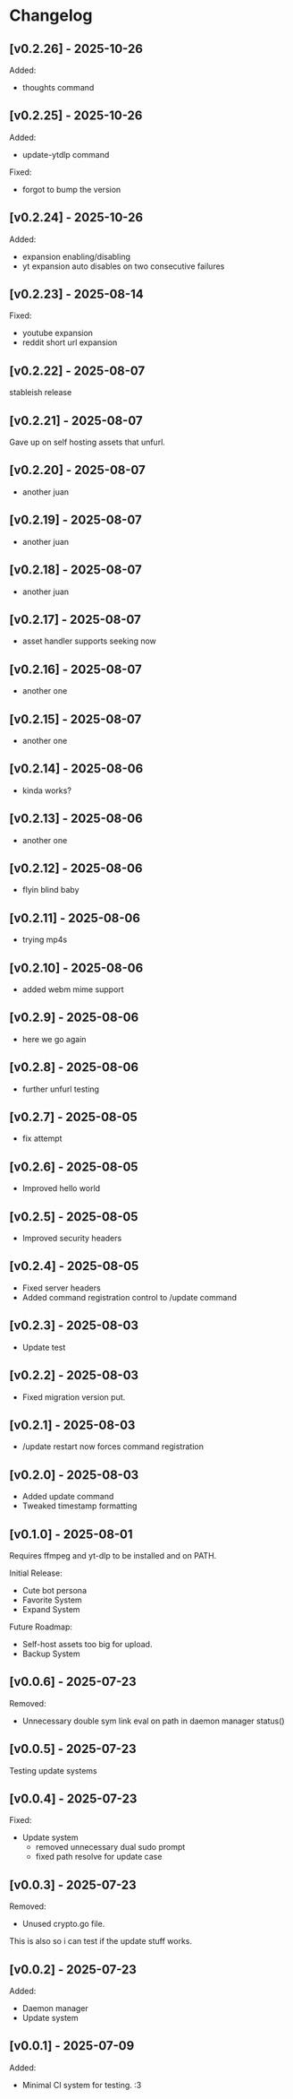 # Changelog

## [v0.2.26] - 2025-10-26

Added:
- thoughts command

## [v0.2.25] - 2025-10-26

Added:
- update-ytdlp command

Fixed:
- forgot to bump the version

## [v0.2.24] - 2025-10-26

Added:
- expansion enabling/disabling
- yt expansion auto disables on two consecutive failures

## [v0.2.23] - 2025-08-14

Fixed:
- youtube expansion
- reddit short url expansion

## [v0.2.22] - 2025-08-07

stableish release

## [v0.2.21] - 2025-08-07

Gave up on self hosting assets that unfurl.

## [v0.2.20] - 2025-08-07

- another juan

## [v0.2.19] - 2025-08-07

- another juan 

## [v0.2.18] - 2025-08-07

- another juan 

## [v0.2.17] - 2025-08-07

- asset handler supports seeking now 

## [v0.2.16] - 2025-08-07

- another one

## [v0.2.15] - 2025-08-07

- another one

## [v0.2.14] - 2025-08-06

- kinda works?

## [v0.2.13] - 2025-08-06

- another one

## [v0.2.12] - 2025-08-06

- flyin blind baby

## [v0.2.11] - 2025-08-06

- trying mp4s

## [v0.2.10] - 2025-08-06

- added webm mime support

## [v0.2.9] - 2025-08-06

- here we go again

## [v0.2.8] - 2025-08-06

- further unfurl testing

## [v0.2.7] - 2025-08-05

- fix attempt

## [v0.2.6] - 2025-08-05

- Improved hello world

## [v0.2.5] - 2025-08-05

- Improved security headers

## [v0.2.4] - 2025-08-05

- Fixed server headers
- Added command registration control to /update command

## [v0.2.3] - 2025-08-03

- Update test

## [v0.2.2] - 2025-08-03

- Fixed migration version put.

## [v0.2.1] - 2025-08-03

- /update restart now forces command registration 

## [v0.2.0] - 2025-08-03

- Added update command
- Tweaked timestamp formatting

## [v0.1.0] - 2025-08-01

Requires ffmpeg and yt-dlp to be installed and on PATH.

Initial Release:
- Cute bot persona
- Favorite System
- Expand System

Future Roadmap:
- Self-host assets too big for upload.
- Backup System

## [v0.0.6] - 2025-07-23

Removed:

- Unnecessary double sym link eval on path in daemon manager status()

## [v0.0.5] - 2025-07-23

Testing update systems

## [v0.0.4] - 2025-07-23

Fixed:

- Update system
    - removed unnecessary dual sudo prompt
    - fixed path resolve for update case

## [v0.0.3] - 2025-07-23

Removed:

- Unused crypto.go file.

This is also so i can test if the update stuff works.

## [v0.0.2] - 2025-07-23

Added:

- Daemon manager
- Update system


## [v0.0.1] - 2025-07-09

Added:

- Minimal CI system for testing. :3
